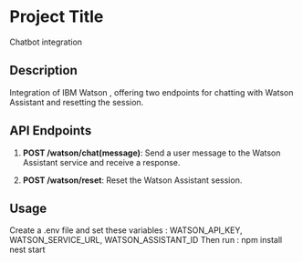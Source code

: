 # Project Title

Chatbot integration

## Description

Integration of IBM Watson , offering two endpoints for chatting with Watson Assistant and resetting the session.

## API Endpoints

1. **POST /watson/chat(message)**: Send a user message to the Watson Assistant service and receive a response.

2. **POST /watson/reset**: Reset the Watson Assistant session.


## Usage
Create a .env file and set these variables : WATSON_API_KEY, WATSON_SERVICE_URL, WATSON_ASSISTANT_ID
Then run :
  npm install
  nest start
